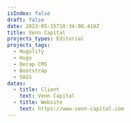 ```yaml
---
isIndex: false
draft: false
date: 2023-05-15T10:34:08.410Z
title: Venn Capital
projects_types: Editorial
projects_tags:
  - Hugolify
  - Hugo
  - Decap CMS
  - Bootstrap
  - SASS
datas:
  - title: Client
    text: Venn Capital
  - title: Website
    text: https://www.venn-capital.com
---
```

